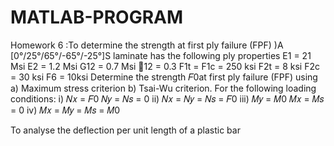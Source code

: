 # MATLAB-PROGRAM
 Homework 6 :To determine the strength at first ply failure (FPF)
)A [0°/25°/65°/-65°/-25°]S laminate has the following ply properties E1 = 21 Msi E2 = 1.2 Msi G12 = 0.7 Msi 12 = 0.3 F1t = F1c = 250 ksi F2t = 8 ksi F2c = 30 ksi F6 = 10ksi Determine the strength 𝐹0at first ply failure (FPF) using a) Maximum stress criterion b) Tsai-Wu criterion. For the following loading conditions: i) 𝑁𝑥 = 𝐹0 𝑁𝑦 = 𝑁𝑠 = 0 ii) 𝑁𝑥 = 𝑁𝑦 = 𝑁𝑠 = 𝐹0 iii) 𝑀𝑦 = 𝑀0 𝑀𝑥 = 𝑀𝑠 = 0 iv) 𝑀𝑥 = 𝑀𝑦 = 𝑀𝑠 = 𝑀0

To analyse the deflection per unit length of a plastic bar
